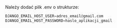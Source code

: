 Należy dodać pilk .env o strukturze:

```python
DJANGO_EMAIL_HOST_USER=adres_email@gmail.com
DJANGO_EMAIL_HOST_PASSWORD=haslo_aplikacji_gmail
